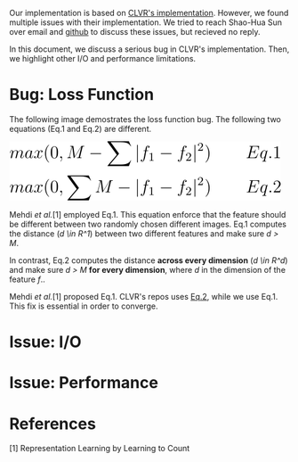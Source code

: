 Our implementation is based on [CLVR's implementation](https://github.com/clvrai/Representation-Learning-by-Learning-to-Count). However, we found multiple issues with their implementation. We tried to reach Shao-Hua Sun over email and [github](https://github.com/clvrai/Representation-Learning-by-Learning-to-Count/issues/3) to discuss these issues, but recieved no reply.

In this document, we discuss a serious bug in CLVR's implementation. Then, we highlight other I/O and performance limitations. 

# Bug: Loss Function

The following image demostrates the loss function bug. The following two equations (Eq.1 and Eq.2) are different.
 
![Loss function bug](../imgs/loss_bug.png)
 
 Mehdi _et al._[1] employed Eq.1. This equation enforce that the feature should be different between two randomly chosen different images.
 Eq.1 computes the distance (_d \in R^1_) between two different features and make sure _d > M_.
 
 In contrast, Eq.2 computes the distance **across every dimension** (_d \in R^d_) and make sure _d > M_ **for every dimension**,
  where _d_ in the dimension of the feature _f_..
 
 
Mehdi _et al._[1] proposed Eq.1. CLVR's repos uses [Eq.2](https://github.com/clvrai/Representation-Learning-by-Learning-to-Count/blob/2e86dfe22fabbbdaab18e858b835697b19f14b50/model.py#L67), while we use Eq.1. This fix is essential in order to converge.
 
 

# Issue: I/O


# Issue: Performance


# References
[1] Representation Learning by Learning to Count
